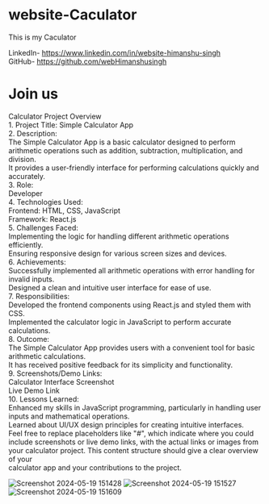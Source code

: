 # website-Caculator
This is my Caculator

LinkedIn- https://www.linkedin.com/in/website-himanshu-singh<br>
GitHub- https://github.com/webHimanshusingh<br>

<h1>Join us</h1>
Calculator Project Overview<br>
1. Project Title: Simple Calculator App<br>
2. Description:<br>
The Simple Calculator App is a basic calculator designed to perform arithmetic operations such as addition, subtraction, multiplication, and division.<br>
It provides a user-friendly interface for performing calculations quickly and accurately.<br>
3. Role:<br>
Developer<br>
4. Technologies Used:<br>
Frontend: HTML, CSS, JavaScript<br>
Framework: React.js<br>
5. Challenges Faced:<br>
Implementing the logic for handling different arithmetic operations efficiently.<br>
Ensuring responsive design for various screen sizes and devices.<br>
6. Achievements:<br>
Successfully implemented all arithmetic operations with error handling for invalid inputs.<br>
Designed a clean and intuitive user interface for ease of use.<br>
7. Responsibilities:<br>
Developed the frontend components using React.js and styled them with CSS.<br>
Implemented the calculator logic in JavaScript to perform accurate calculations.<br>
8. Outcome:<br>
The Simple Calculator App provides users with a convenient tool for basic arithmetic calculations.<br>
It has received positive feedback for its simplicity and functionality.<br>
9. Screenshots/Demo Links:<br>
Calculator Interface Screenshot<br>
Live Demo Link<br>
10. Lessons Learned:<br>
Enhanced my skills in JavaScript programming, particularly in handling user inputs and mathematical operations.<br>
Learned about UI/UX design principles for creating intuitive interfaces.<br>
Feel free to replace placeholders like "#", which indicate where you could include screenshots or live demo links, with the actual links or images from your calculator project. This content structure should give a clear overview of your<br> calculator app and your contributions to the project.<br>

![Screenshot 2024-05-19 151428](https://github.com/webHimanshusingh/website-Caculator/assets/170223793/3eb34a90-beea-489e-ab5c-507f7996f0f8)
![Screenshot 2024-05-19 151527](https://github.com/webHimanshusingh/website-Caculator/assets/170223793/c5548aa0-18f7-4cb1-8d67-00ee8cb1c943)
![Screenshot 2024-05-19 151609](https://github.com/webHimanshusingh/website-Caculator/assets/170223793/c1a1e73d-a77b-442d-a45c-7d7295f148d5)

